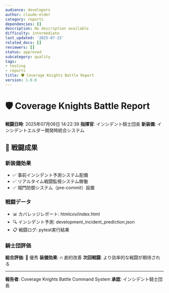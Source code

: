 ```yaml
---
audience: developers
author: claude-elder
category: reports
dependencies: []
description: No description available
difficulty: intermediate
last_updated: '2025-07-23'
related_docs: []
reviewers: []
status: approved
subcategory: quality
tags:
- testing
- reports
title: 🛡️ Coverage Knights Battle Report
version: 1.0.0
---
```



# 🛡️ Coverage Knights Battle Report

**戦闘日時**: 2025年07月08日 14:22:39
**指揮官**: インシデント騎士団長
**新装備**: インシデントエルダー開発時統合システム

## 🎯 戦闘成果

### 新装備効果
- ✅ 事前インシデント予測システム配備
- ✅ リアルタイム戦闘監視システム稼働
- ✅ 城門防御システム（pre-commit）設置

### 戦闘データ
- 📊 カバレッジレポート: htmlcov/index.html
- 🔍 インシデント予測: development_incident_prediction.json
- 📋 戦闘ログ: pytest実行結果

### 騎士団評価
**総合評価**: 🌟 優秀
**装備効果**: 🔥 劇的改善
**次回戦闘**: より効率的な戦闘が期待される

---
**報告者**: Coverage Knights Battle Command System
**承認**: インシデント騎士団長
